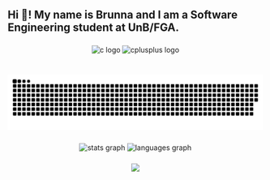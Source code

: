 <h2 align="left">Hi 👋! My name is Brunna and I am a Software Engineering student at UnB/FGA.</h2>

###

<div align="center">
  <img src="https://cdn.jsdelivr.net/gh/devicons/devicon/icons/c/c-original.svg" height="30" width="42" alt="c logo"  />
  <img src="https://cdn.jsdelivr.net/gh/devicons/devicon/icons/cplusplus/cplusplus-original.svg" height="30" width="42" alt="cplusplus logo"  />
</div>

###

<div align ="center">

<br clear="both">

<img src="https://github.com/brunna-martins/brunna-martins/blob/output/snake.svg" alt="Snake animation" />

 </div>
  
###

<div align="center">
  <img src="https://github-readme-stats.vercel.app/api?hide_title=false&hide_rank=false&show_icons=true&include_all_commits=true&count_private=true&disable_animations=false&theme=dracula&locale=en&hide_border=false&username=brunna-martins" height="150" alt="stats graph"  />
  <img src="https://github-readme-stats.vercel.app/api/top-langs?locale=en&hide_title=false&layout=compact&card_width=320&langs_count=5&theme=dracula&hide_border=false&username=brunna-martins" height="150" alt="languages graph"  />
</div>

###

<div align="center">
  <img src="https://profile-counter.glitch.me/brunna-martins/count.svg?"  />
</div>

###
